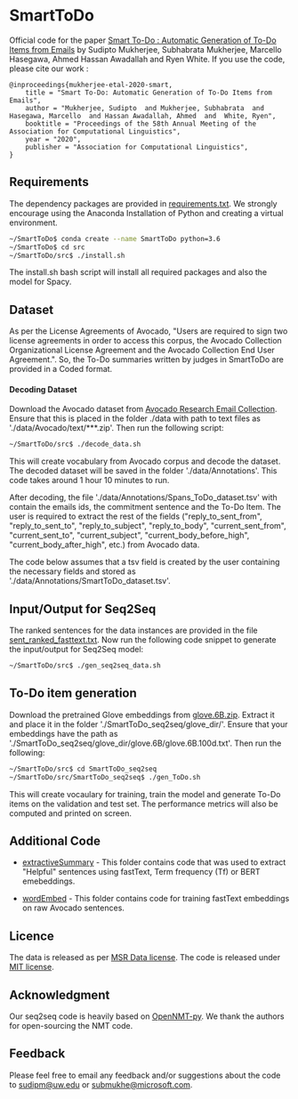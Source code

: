 # SmartToDo

Official code for the paper [Smart To-Do : Automatic Generation of To-Do Items from Emails](https://www.aclweb.org/anthology/2020.acl-main.767.pdf) by Sudipto Mukherjee, Subhabrata Mukherjee, Marcello Hasegawa, Ahmed Hassan Awadallah and Ryen White. If you use the code, please cite our work :


```
@inproceedings{mukherjee-etal-2020-smart,
    title = "Smart To-Do: Automatic Generation of To-Do Items from Emails",
    author = "Mukherjee, Sudipto  and Mukherjee, Subhabrata  and Hasegawa, Marcello  and Hassan Awadallah, Ahmed  and  White, Ryen",
    booktitle = "Proceedings of the 58th Annual Meeting of the Association for Computational Linguistics",
    year = "2020",
    publisher = "Association for Computational Linguistics",
}
```

## Requirements

The dependency packages are provided in [requirements.txt](./requirements.txt). We strongly encourage using the Anaconda Installation of Python and creating a virtual environment. 

```bash
~/SmartToDo$ conda create --name SmartToDo python=3.6
~/SmartToDo$ cd src
~/SmartToDo/src$ ./install.sh
```
The install.sh bash script will install all required packages and also the model for Spacy. 

## Dataset 

As per the License Agreements of Avocado, "Users are required to sign two license agreements in order to access this corpus, the Avocado Collection Organizational License Agreement and the Avocado Collection End User Agreement.". So, the To-Do summaries written by judges in SmartToDo are provided in a Coded format. 

#### Decoding Dataset
Download the Avocado dataset from [Avocado Research Email Collection](https://catalog.ldc.upenn.edu/LDC2015T03). Ensure that this is placed in the folder ./data with path to text files as './data/Avocado/text/\*\*\*.zip'. Then run the following script:

```bash
~/SmartToDo/src$ ./decode_data.sh
```
This will create vocabulary from Avocado corpus and decode the dataset. The decoded dataset will be saved in the folder './data/Annotations'. This code takes around 1 hour 10 minutes to run.

After decoding, the file './data/Annotations/Spans_ToDo_dataset.tsv' with contain the emails ids, the commitment sentence and the To-Do Item. The user is required to extract the rest of the fields ("reply_to_sent_from", "reply_to_sent_to", "reply_to_subject", "reply_to_body", "current_sent_from", "current_sent_to", "current_subject", "current_body_before_high", "current_body_after_high", etc.) from Avocado data.

The code below assumes that a tsv field is created by the user containing the necessary fields and stored as './data/Annotations/SmartToDo_dataset.tsv'.

## Input/Output for Seq2Seq 

The ranked sentences for the data instances are provided in the file [sent_ranked_fasttext.txt](./data/Gold_SmartToDo_seq2seq_data/sent_ranked_fasttext.txt). Now run the following code snippet to generate the input/output for Seq2Seq model:

```bash
~/SmartToDo/src$ ./gen_seq2seq_data.sh
```

## To-Do item generation

Download the pretrained Glove embeddings from [glove.6B.zip](http://nlp.stanford.edu/data/glove.6B.zip). Extract it and place it in the folder './SmartToDo_seq2seq/glove_dir/'. Ensure that your embeddings have the path as './SmartToDo_seq2seq/glove_dir/glove.6B/glove.6B.100d.txt'. Then run the following:

```bash
~/SmartToDo/src$ cd SmartToDo_seq2seq
~/SmartToDo/src/SmartToDo_seq2seq$ ./gen_ToDo.sh
```
This will create vocaulary for training, train the model and generate To-Do items on the validation and test set. The performance metrics will also be computed and printed on screen.


## Additional Code

* [extractiveSummary](./src/extractiveSummary) - This folder contains code that was used to extract "Helpful" sentences using fastText, Term frequency (Tf) or BERT emebeddings.

* [wordEmbed](./src/wordEmbed) - This folder contains code for training fastText embeddings on raw Avocado sentences. 


## Licence
The data is released as per [MSR Data license](./MSR%20License_Data.docx). The code is released under [MIT license](./LICENSE).

## Acknowledgment

Our seq2seq code is heavily based on [OpenNMT-py](https://github.com/OpenNMT/OpenNMT-py). We thank the authors for open-sourcing the NMT code.

## Feedback

Please feel free to email any feedback and/or suggestions about the code to sudipm@uw.edu or submukhe@microsoft.com.



